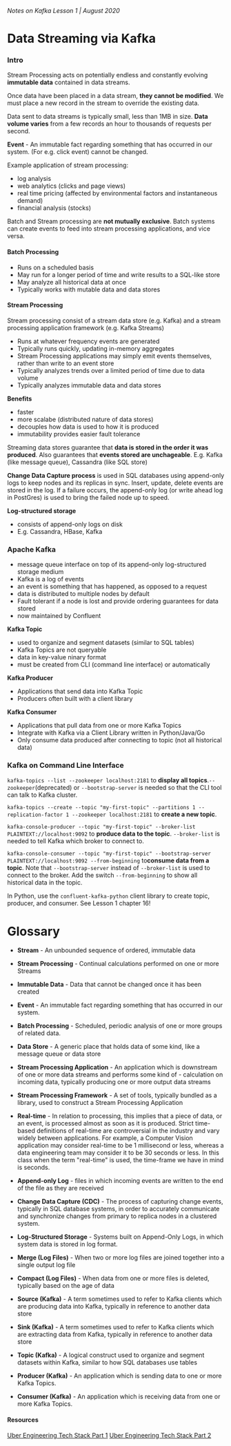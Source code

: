 _Notes on Kafka Lesson 1 | August 2020_ 

# Data Streaming via Kafka

### Intro

Stream Processing acts on potentially endless and constantly evolving **immutable data** contained in data streams.

Once data have been placed in a data stream, **they cannot be modified**. We must place a new record in the stream to override the existing data.

Data sent to data streams is typically small, less than 1MB in size. **Data volume varies** from a few records an hour to thousands of requests per second.

**Event** - An immutable fact regarding something that has occurred in our system. (For e.g. click event) cannot be changed. 

Example application of stream processing:
- log analysis
- web analytics (clicks and page views)
- real time pricing (affected by environmental factors and instantaneous demand)
- financial analysis (stocks)

Batch and Stream processing are **not mutually exclusive**. Batch systems can create events to feed into stream processing applications, and vice versa.

#### Batch Processing 

- Runs on a scheduled basis
- May run for a longer period of time and write results to a SQL-like store
- May analyze all historical data at once
- Typically works with mutable data and data stores

#### Stream Processing

Stream processing consist of a stream data store (e.g. Kafka) and a stream processing application framework (e.g. Kafka Streams)

- Runs at whatever frequency events are generated
- Typically runs quickly, updating in-memory aggregates
- Stream Processing applications may simply emit events themselves, rather than write to an event store
- Typically analyzes trends over a limited period of time due to data volume
- Typically analyzes immutable data and data stores

**Benefits**
- faster
- more scalabe (distributed nature of data stores)
- decouples how data is used to how it is produced
- immutability provides easier fault tolerance

Streaming data stores guarantee that **data is stored in the order it was produced**. Also guarantees that **events stored are unchageable**. E.g. Kafka (like message queue), Cassandra (like SQL store)

**Change Data Capture process** is used in SQL databases using append-only logs to keep nodes and its replicas in sync. Insert, update, delete events are stored in the log. If a failure occurs, the append-only log (or write ahead log in PostGres) is used to bring the failed node up to speed.

**Log-structured storage** 
- consists of append-only logs on disk
- E.g. Cassandra, HBase, Kafka

### Apache Kafka
- message queue interface on top of its append-only log-structured storage medium
- Kafka is a log of events
- an event is something that has happened, as opposed to a request
- data is distributed to multiple nodes by default
- Fault tolerant if a node is lost and provide ordering guarantees for data stored
- now maintained by Confluent

**Kafka Topic**
- used to organize and segment datasets (similar to SQL tables)
- Kafka Topics are not queryable
- data in key-value ninary format
- must be created from CLI (command line interface) or automatically

**Kafka Producer**
- Applications that send data into Kafka Topic
- Producers often built with a client library

**Kafka Consumer**
- Applications that pull data from one or more Kafka Topics
- Integrate with Kafka via a Client Library written in Python/Java/Go
- Only consume data produced after connecting to topic (not all historical data)

### Kafka on Command Line Interface

`kafka-topics --list --zookeeper localhost:2181` to **display all topics**.`--zookeeper`(deprecated) or `--bootstrap-server` is needed so that the CLI tool can talk to Kafka cluster.

`kafka-topics --create --topic "my-first-topic" --partitions 1 --replication-factor 1 --zookeeper localhost:2181` to **create a new topic**. 

`kafka-console-producer --topic "my-first-topic" --broker-list PLAINTEXT://localhost:9092` to **produce data to the topic**.  `--broker-list` is needed to tell Kafka which broker to connect to.

`kafka-console-consumer --topic "my-first-topic" --bootstrap-server PLAINTEXT://localhost:9092 --from-beginning` to**consume data from a topic**. Note that `--bootstrap-server` instead of `--broker-list` is used to connect to the broker. Add the switch `--from-beginning` to show all historical data in the topic.

In Python, use the `confluent-kafka-python` client library to create topic, producer, and consumer. See Lesson 1 chapter 16!

# Glossary

- **Stream** - An unbounded sequence of ordered, immutable data
- **Stream Processing** - Continual calculations performed on one or more Streams
- **Immutable Data** - Data that cannot be changed once it has been created
- **Event** - An immutable fact regarding something that has occurred in our system.
- **Batch Processing** - Scheduled, periodic analysis of one or more groups of related data.
- **Data Store** - A generic place that holds data of some kind, like a message queue or data store
- **Stream Processing Application** - An application which is downstream of one or more data streams and performs some kind of - calculation on incoming data, typically producing one or more output data streams
- **Stream Processing Framework** - A set of tools, typically bundled as a library, used to construct a Stream Processing Application
- **Real-time** - In relation to processing, this implies that a piece of data, or an event, is processed almost as soon as it is produced. Strict time-based definitions of real-time are controversial in the industry and vary widely between applications. For example, a Computer Vision application may consider real-time to be 1 millisecond or less, whereas a data engineering team may 
consider it to be 30 seconds or less. In this class when the term "real-time" is used, the time-frame we have in mind is seconds.

- **Append-only Log** - files in which incoming events are written to the end of the file as they are received
- **Change Data Capture (CDC)** - The process of capturing change events, typically in SQL database systems, in order to accurately communicate and synchronize changes from primary to replica nodes in a clustered system.
- **Log-Structured Storage** - Systems built on Append-Only Logs, in which system data is stored in log format.
- **Merge (Log Files)** - When two or more log files are joined together into a single output log file
- **Compact (Log Files)** - When data from one or more files is deleted, typically based on the age of data

- **Source (Kafka)** - A term sometimes used to refer to Kafka clients which are producing data into Kafka, typically in reference to another data store
- **Sink (Kafka)** - A term sometimes used to refer to Kafka clients which are extracting data from Kafka, typically in reference to another data store
- **Topic (Kafka)** - A logical construct used to organize and segment datasets within Kafka, similar to how SQL databases use tables
- **Producer (Kafka)** - An application which is sending data to one or more Kafka Topics.
- **Consumer (Kafka)** - An application which is receiving data from one or more Kafka Topics.

#### Resources

[Uber Engineering Tech Stack Part 1](https://eng.uber.com/tech-stack-part-one-foundation/)
[Uber Engineering Tech Stack Part 2](https://eng.uber.com/uber-tech-stack-part-two/)
